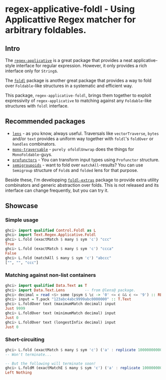 # regex-applicative-foldl - Using Applicattive Regex matcher for arbitrary foldables.

## Intro

The [`regex-applicative`][regap] is a great package that provides a neat applicative-style interface for regular expression.
However, it only provides a rich interface only for `String`s.

The [`foldl`][foldl] package is another great package that provides a way to fold over `Foldable`-like structures in a systematic and efficient way.

This package, `regex-applicative-foldl`, brings them together to exploit expressivity of `regex-applicative` to matching against any `Foldable`-like structures with `foldl` interface.

[regap]: https://hackage.haskell.org/package/regex-applicative
[foldl]: https://hackage.haskell.org/package/foldl

## Recommended packages

- [`lens`][lens] - as you know, always useful. 
  Traversals like `vectorTraverse`, `bytes` and/or `text` provides a uniform way
  together with `foldl`'s `foldOver` or `handles` combinators.
- [`mono-traversable`][monotra] - `purely ofoldlUnwrap` does the things for `MonoFoldable`-guys.
- [`profunctors`][profunc] - You can transform input types using `Profunctor` structure.
- [`semigroupoids`][semig] - want to fold over `matchAll`-results?
  You can use `Semigroup` structure of `Fold`s and `folded` lens for that purpose.

Beside these, I'm developping [`foldl-extras`][extra] package to provide extra utility combinators and generic abstraction over folds.
This is not released and its interface can change frequently, but you can try it.

[lens]: https://hackage.haskell.org/package/lens
[monotra]: https://hackage.haskell.org/package/mono-traversable
[semig]: https://hackage.haskell.org/package/semigroupoids
[profunc]: https://hackage.haskell.org/package/profunctors
[extra]: https://github.com/konn/foldl-extras

## Showcase
### Simple usage
```haskell
ghci> import qualified Control.Foldl as L
ghci> import Text.Regex.Applicative.Foldl
ghci> L.fold (exactMatch $ many $ sym 'c') "ccc"
True
ghci> L.fold (exactMatch $ many $ sym 'c') "ccca"
False
ghci> L.fold (matchAll $ many $ sym 'c') "abccc"
["", "", "ccc"]
```

### Matching against non-list containers

```haskell
ghci> import qualified Data.Text as T
ghci> import Data.Text.Lens         -- from @lens@ package.
ghci> decimal = read <$> some (psym $ \c -> '0' <= c && c <= '9') :: RE Char Int
ghci> input = T.pack "123abc4abc9999abc0000000" :: T.Text
ghci> L.foldOver text (maximumMatch decimal) input
Just 9999
ghci> L.foldOver text (minimumMatch decimal) input
Just 0
ghci> L.foldOver text (longestInfix decimal) input
Just 0
```
### Short-circuiting

```haskell
ghci> L.fold (exactMatch $ many $ sym 'c') ('a' : replicate 10000000000 'c')
-- Won't terminate... 

-- But the following will terminate soon!
ghci> L.foldM (exactMatchE $ many $ sym 'c') ('a' : replicate 10000000000 'c')
Left Nothing
```
